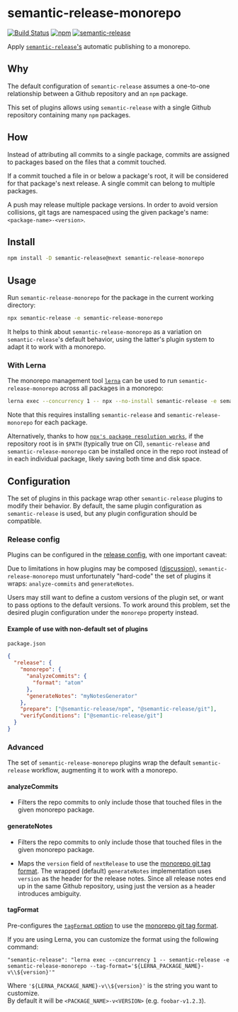 # semantic-release-monorepo

[![Build Status](https://travis-ci.org/Updater/semantic-release-monorepo.svg?branch=master)](https://travis-ci.org/Updater/semantic-release-monorepo) [![npm](https://img.shields.io/npm/v/semantic-release-monorepo.svg)](https://www.npmjs.com/package/semantic-release-monorepo) [![semantic-release](https://img.shields.io/badge/%20%20%F0%9F%93%A6%F0%9F%9A%80-semantic--release-e10079.svg)](https://github.com/semantic-release/semantic-release)

Apply [`semantic-release`'s](https://github.com/semantic-release/semantic-release) automatic publishing to a monorepo.

## Why

The default configuration of `semantic-release` assumes a one-to-one relationship between a Github repository and an `npm` package.

This set of plugins allows using `semantic-release` with a single Github repository containing many `npm` packages.

## How

Instead of attributing all commits to a single package, commits are assigned to packages based on the files that a commit touched.

If a commit touched a file in or below a package's root, it will be considered for that package's next release. A single commit can belong to multiple packages.

A push may release multiple package versions. In order to avoid version collisions, git tags are namespaced using the given package's name: `<package-name>-<version>`.

## Install

```bash
npm install -D semantic-release@next semantic-release-monorepo
```

## Usage

Run `semantic-release-monorepo` for the package in the current working directory:

```bash
npx semantic-release -e semantic-release-monorepo
```

It helps to think about `semantic-release-monorepo` as a variation on `semantic-release`'s default behavior, using the latter's plugin system to adapt it to work with a monorepo.

### With Lerna

The monorepo management tool [`lerna`](https://github.com/lerna/lerna) can be used to run `semantic-release-monorepo` across all packages in a monorepo:

```bash
lerna exec --concurrency 1 -- npx --no-install semantic-release -e semantic-release-monorepo
```

Note that this requires installing `semantic-release` and `semantic-release-monorepo` for each package.

Alternatively, thanks to how [`npx's package resolution works`](https://github.com/zkat/npx#description), if the repository root is in `$PATH` (typically true on CI), `semantic-release` and `semantic-release-monorepo` can be installed once in the repo root instead of in each individual package, likely saving both time and disk space.

## Configuration

The set of plugins in this package wrap other `semantic-release` plugins to modify their behavior. By default, the same plugin configuration as `semantic-release` is used, but any plugin configuration should be compatible.

### Release config

Plugins can be configured in the [release config](https://github.com/semantic-release/semantic-release/blob/caribou/docs/usage/configuration.md#configuration), with one important caveat:

Due to limitations in how plugins may be composed ([discussion](https://github.com/semantic-release/semantic-release/issues/550)), `semantic-release-monorepo` must unfortunately "hard-code" the set of plugins it wraps: `analyze-commits` and `generateNotes`.

Users may still want to define a custom versions of the plugin set, or want to pass options to the default versions. To work around this problem, set the desired plugin configuration under the `monorepo` property instead.

#### Example of use with non-default set of plugins

`package.json`

```json
{
  "release": {
    "monorepo": {
      "analyzeCommits": {
        "format": "atom"
      },
      "generateNotes": "myNotesGenerator"
    },
    "prepare": ["@semantic-release/npm", "@semantic-release/git"],
    "verifyConditions": ["@semantic-release/git"]
  }
}
```

### Advanced

The set of `semantic-release-monorepo` plugins wrap the default `semantic-release` workflow, augmenting it to work with a monorepo.

#### analyzeCommits

* Filters the repo commits to only include those that touched files in the given monorepo package.

#### generateNotes

* Filters the repo commits to only include those that touched files in the given monorepo package.

* Maps the `version` field of `nextRelease` to use the [monorepo git tag format](#how). The wrapped (default) `generateNotes` implementation uses `version` as the header for the release notes. Since all release notes end up in the same Github repository, using just the version as a header introduces ambiguity.

#### tagFormat

Pre-configures the [`tagFormat` option](https://github.com/semantic-release/semantic-release/blob/caribou/docs/usage/configuration.md#tagformat) to use the [monorepo git tag format](#how).

If you are using Lerna, you can customize the format using the following command:

```
"semantic-release": "lerna exec --concurrency 1 -- semantic-release -e semantic-release-monorepo --tag-format='${LERNA_PACKAGE_NAME}-v\\${version}'"
```

Where `'${LERNA_PACKAGE_NAME}-v\\${version}'` is the string you want to customize.  
By default it will be `<PACKAGE_NAME>-v<VERSION>` (e.g. `foobar-v1.2.3`).
